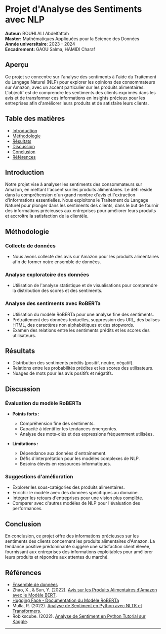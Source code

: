 # Projet d'Analyse des Sentiments avec NLP

**Auteur:** BOUHLALI Abdelfattah  
**Master:** Mathématiques Appliquées pour la Science des Données  
**Année universitaire:** 2023 - 2024  
**Encadrement:** GAOU Salma, HAMIDI Charaf

## Aperçu

Ce projet se concentre sur l'analyse des sentiments à l'aide du Traitement du Langage Naturel (NLP) pour explorer les opinions des consommateurs sur Amazon, avec un accent particulier sur les produits alimentaires. L'objectif est de comprendre les sentiments des clients exprimés dans les avis et de transformer ces informations en insights précieux pour les entreprises afin d'améliorer leurs produits et de satisfaire leurs clients.

## Table des matières

- [Introduction](#introduction)
- [Méthodologie](#méthodologie)
- [Résultats](#résultats)
- [Discussion](#discussion)
- [Conclusion](#conclusion)
- [Références](#références)

## Introduction

Notre projet vise à analyser les sentiments des consommateurs sur Amazon, en mettant l'accent sur les produits alimentaires. Le défi réside dans la compréhension d'un grand nombre d'avis et l'extraction d'informations essentielles. Nous exploitons le Traitement du Langage Naturel pour plonger dans les sentiments des clients, dans le but de fournir des informations précieuses aux entreprises pour améliorer leurs produits et accroître la satisfaction de la clientèle.

## Méthodologie

### Collecte de données
- Nous avons collecté des avis sur Amazon pour les produits alimentaires afin de former notre ensemble de données.

### Analyse exploratoire des données
- Utilisation de l'analyse statistique et de visualisations pour comprendre la distribution des scores et des sentiments.

### Analyse des sentiments avec RoBERTa
- Utilisation du modèle RoBERTa pour une analyse fine des sentiments.
- Prétraitement des données textuelles, suppression des URL, des balises HTML, des caractères non alphabétiques et des stopwords.
- Examen des relations entre les sentiments prédits et les scores des utilisateurs.

## Résultats

- Distribution des sentiments prédits (positif, neutre, négatif).
- Relations entre les probabilités prédites et les scores des utilisateurs.
- Nuages de mots pour les avis positifs et négatifs.

## Discussion

### Évaluation du modèle RoBERTa
- **Points forts :**
  - Compréhension fine des sentiments.
  - Capacité à identifier les tendances émergentes.
  - Analyse des mots-clés et des expressions fréquemment utilisées.

- **Limitations :**
  - Dépendance aux données d'entraînement.
  - Défis d'interprétation pour les modèles complexes de NLP.
  - Besoins élevés en ressources informatiques.

### Suggestions d'amélioration
- Explorer les sous-catégories des produits alimentaires.
- Enrichir le modèle avec des données spécifiques au domaine.
- Intégrer les retours d'entreprises pour une vision plus complète.
- Comparer avec d'autres modèles de NLP pour l'évaluation des performances.

## Conclusion

En conclusion, ce projet offre des informations précieuses sur les sentiments des clients concernant les produits alimentaires d'Amazon. La tendance positive prédominante suggère une satisfaction client élevée, fournissant aux entreprises des informations exploitables pour améliorer leurs produits et répondre aux attentes du marché.

## Références

- [Ensemble de données](https://www.kaggle.com/datasets/snap/amazon-fine-food-reviews)
- Zhao, X., & Sun, Y. (2022). [Avis sur les Produits Alimentaires d'Amazon avec le Modèle BERT](https://www.sciencedirect.com/science/article/pii/S1877050922014971).
- [Hugging Face - Documentation du Modèle RoBERTa](https://huggingface.co/docs/transformers/model_doc/roberta)
- Mulla, R. (2022). [Analyse de Sentiment en Python avec NLTK et Transformers](https://www.youtube.com/watch?v=QpzMWQvxXWk).
- Robikscube. (2022). [Analyse de Sentiment en Python Tutorial sur Kaggle](https://www.kaggle.com/code/robikscube/sentiment-analysis-python-youtube-tutorial/notebook).

---
